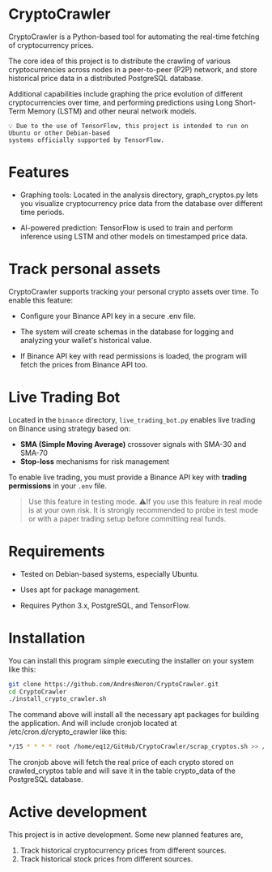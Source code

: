 # CryptoCrawler
CryptoCrawler is a Python-based tool for automating the real-time fetching of cryptocurrency prices.

The core idea of this project is to distribute the crawling of various cryptocurrencies across nodes 
in a peer-to-peer (P2P) network, and store historical price data in a distributed PostgreSQL database.

Additional capabilities include graphing the price evolution of different cryptocurrencies over time, 
and performing predictions using Long Short-Term Memory (LSTM) and other neural network models.

    💡 Due to the use of TensorFlow, this project is intended to run on Ubuntu or other Debian-based 
	systems officially supported by TensorFlow.


# Features
- Graphing tools:
Located in the analysis directory, graph_cryptos.py lets you visualize cryptocurrency price data from 
the database over different time periods.

- AI-powered prediction:
TensorFlow is used to train and perform inference using LSTM and other models on timestamped price data.

# Track personal assets
CryptoCrawler supports tracking your personal crypto assets over time.
To enable this feature:

- Configure your Binance API key in a secure .env file.

- The system will create schemas in the database for logging and analyzing your wallet's historical value.

- If Binance API key with read permissions is loaded, the program will fetch the prices from Binance API too.

# Live Trading Bot

Located in the `binance` directory, `live_trading_bot.py` enables live trading on Binance using strategy based on:

- **SMA (Simple Moving Average)** crossover signals with SMA-30 and SMA-70
- **Stop-loss** mechanisms for risk management

To enable live trading, you must provide a Binance API key with **trading permissions** in your `.env` file.

> Use this feature in testing mode.
> ⚠️If you use this feature in real mode is at your own risk. It is strongly recommended to probe in test mode
or with a paper trading setup before committing real funds.

# Requirements
- Tested on Debian-based systems, especially Ubuntu.

- Uses apt for package management.

- Requires Python 3.x, PostgreSQL, and TensorFlow.

# Installation

You can install this program simple executing the installer on your system like this:
```bash
git clone https://github.com/AndresNeron/CryptoCrawler.git
cd CryptoCrawler
./install_crypto_crawler.sh
```

The command above will install all the necessary apt packages for building the application. 
And will include cronjob located at /etc/cron.d/crypto_crawler like this:

```bash
*/15 * * * * root /home/eq12/GitHub/CryptoCrawler/scrap_cryptos.sh >> /home/eq12/GitHub/CryptoCrawler/crypto_crawler.log 2>&1
```

The cronjob above will fetch the real price of each crypto stored on crawled_cryptos table and will save it in the 
table crypto_data of the PostgreSQL database.


# Active development

This project is in active development. Some new planned features are, 

1. Track historical cryptocurrency prices from different sources.
2. Track historical stock prices from different sources.
